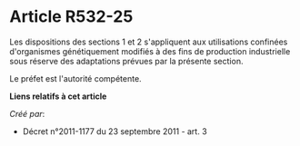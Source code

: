 # Article R532-25

Les dispositions des sections 1 et 2 s'appliquent aux utilisations confinées d'organismes génétiquement modifiés à des fins
de production industrielle sous réserve des adaptations prévues par la présente section.

Le préfet est l'autorité compétente.

**Liens relatifs à cet article**

_Créé par_:

  - Décret n°2011-1177 du 23 septembre 2011 - art. 3
